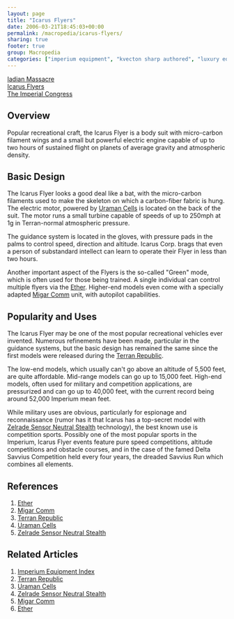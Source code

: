 ```yaml
---
layout: page
title: "Icarus Flyers"
date: 2006-03-21T18:45:03+00:00
permalink: /macropedia/icarus-flyers/
sharing: true
footer: true
group: Macropedia
categories: ["imperium equipment", "kvecton sharp authored", "luxury equipment", "surveillance equipment", "transportation equipment"]
---
```


<div class='row'>
	<div class='col-md-4'><a href='/macropedia/iadian-massacre'>Iadian Massacre</a></div>
	<div class='col-md-4'><a href='/macropedia/icarus-flyers'>Icarus Flyers</a></div>
	<div class='col-md-4'><a href='/macropedia/imperial-congress'>The Imperial Congress</a></div>
</div>


## Overview

Popular recreational craft, the Icarus Flyer is a body suit with micro-carbon filament wings and a small but powerful electric engine capable of up to two hours of sustained flight on planets of average gravity and atmospheric density.

## Basic Design

The Icarus Flyer looks a good deal like a bat, with the micro-carbon filaments used to make the skeleton on which a carbon-fiber fabric is hung.  The electric motor, powered by [Uraman Cells](/macropedia/uraman-cells) is located on the back of the suit.  The motor runs a small turbine capable of speeds of up to 250mph at 1g in Terran-normal atmospheric pressure.

The guidance system is located in the gloves, with pressure pads in the palms to control speed, direction and altitude.  Icarus Corp. brags that even a person of substandard intellect can learn to operate their Flyer in less than two hours.

Another important aspect of the Flyers is the so-called "Green" mode, which is often used for those being trained.  A single individual can control multiple flyers via the [Ether](/macropedia/ether).  Higher-end models even come with a specially adapted [Migar Comm](/macropedia/migar-comm) unit, with autopilot capabilities.

## Popularity and Uses

The Icarus Flyer may be one of the most popular recreational vehicles ever invented.  Numerous refinements have been made, particular in the guidance systems, but the basic design has remained the same since the first models were released during the [Terran Republic](/macropedia/terran-republic). 

The low-end models, which usually can't go above an altitude of 5,500 feet, are quite affordable.  Mid-range models can go up to 15,000 feet.  High-end models, often used for military and competition applications, are pressurized and can go up to 40,000 feet, with the current record being around 52,000 Imperium mean feet.

While military uses are obvious, particularly for espionage and reconnaissance (rumor has it that Icarus has a top-secret model with [Zelrade Sensor Neutral Stealth](/macropedia/zelrade-sensor-neutral-stealth) technology), the best known use is competition sports.  Possibly one of the most popular sports in the Imperium, Icarus Flyer events feature pure speed competitions, altitude competitions and obstacle courses, and in the case of the famed Delta Savvius Competition held every four years, the dreaded Savvius Run which combines all elements.

## References
1. [Ether](/macropedia/ether)
1. [Migar Comm](/macropedia/migar-comm)
1. [Terran Republic](/macropedia/terran-republic)
1. [Uraman Cells](/macropedia/uraman-cells)
1. [Zelrade Sensor Neutral Stealth](/macropedia/zelrade-sensor-neutral-stealth)

## Related Articles

1. [Imperium Equipment Index](/macropedia/imperium-equipment-index)
2. [Terran Republic](/macropedia/terran-republic)
3. [Uraman Cells](/macropedia/uraman-cells)
4. [Zelrade Sensor Neutral Stealth](/macropedia/zelrade-sensor-neutral-stealth)
5. [Migar Comm](/macropedia/migar-comm)
6. [Ether](/macropedia/ether)



    
